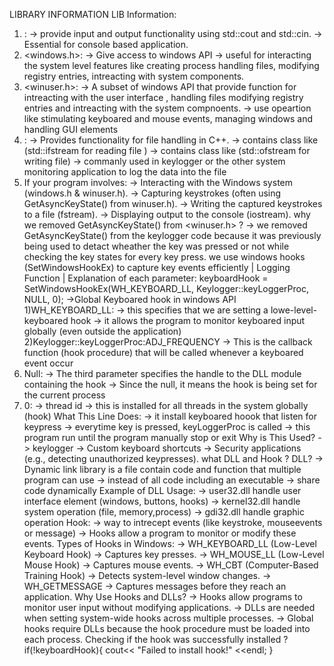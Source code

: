 
LIBRARY INFORMATION
LIB Information:
1) <iostream>:
    -> provide input and output functionality using std::cout and std::cin.
    -> Essential for console based application.
2) <windows.h>:
    -> Give access to windows API
    -> useful for interacting the system level  features like creating process handling files,
        modifying registry entries, intreacting with system components.
3) <winuser.h>:
    -> A subset of windows API that provide function for intreacting with the user interface , handling files
        modifying registry entries and intreacting with the system compnoents.
    -> use opeartion like stimulating keyboared and mouse events, managing windows and handling GUI elements
4) <fstream>:
    -> Provides functionality for file handling in C++.
    -> contains class like (std::ifstream for reading file )
    -> contains class like (std::ofstream for writing file)
    -> commanly used in  keylogger or the other system monitoring application to log the data into the file
5) If your program involves:
    -> Interacting with the Windows system (windows.h & winuser.h).
    -> Capturing keystrokes (often using GetAsyncKeyState() from winuser.h).
    -> Writing the captured keystrokes to a file (fstream).
    -> Displaying output to the console (iostream).
why we removed GetAsyncKeyState() from <winuser.h> ?
-> we removed GetAsyncKeyState() from the keylogger code because it was previously being used  to detact wheather the key was
    pressed or not while checking the key states for every key press. we use windows hooks (SetWindowsHookEx) to capture key
    events efficiently
|                                         Logging Function                                                     |
Explanation of each parameter:
keyboardHook = SetWindowsHookEx(WH_KEYBOARD_LL, Keylogger::keyLoggerProc, NULL, 0);
    ->Global Keyboared hook in  windows API
1)WH_KEYBOARD_LL:
    -> this specifies that we are setting a lowe-level-keyboared hook
    -> it allows the program to monitor keyboared input globally (even outside the application)
2)Keylogger::keyLoggerProc:ADJ_FREQUENCY
    -> This is the callback function (hook procedure) that will be called whenever a keyboared event occur
3) Null:
    -> The third parameter specifies the handle to the DLL module containing the hook
    -> Since the null, it means the hook is being set for the current process
4) 0:
    -> thread id
    -> this is installed for all threads in the system globally  (hook)
What This Line Does:
    -> it install  keyboared hoook that listen for keypress
    -> everytime key is pressed, keyLoggerProc is called
    -> this program run until the program manually stop or exit
Why is This Used?
    -> keylogger
    -> Custom keyboard shortcuts
    -> Security applications (e.g., detecting unauthorized keypresses).
what DLL and Hook ? 
DLL?
    -> Dynamic link library is a file contain code and function  that multiple program  can use
    -> instead of all code including  an executable
    -> share code dynamically
    Example of DLL Usage:
        -> user32.dll handle user interface element (windows, buttons, hooks)
        -> kernel32.dll handle system operation (file, memory,process)
        -> gdi32.dll handle graphic operation
Hook:
    -> way to intrecept events (like keystroke, mouseevents or message)
    -> Hooks allow a program to monitor or modify these events.
    Types of Hooks in Windows:
        -> WH_KEYBOARD_LL (Low-Level Keyboard Hook) → Captures key presses.
        -> WH_MOUSE_LL (Low-Level Mouse Hook) → Captures mouse events.
        -> WH_CBT (Computer-Based Training Hook) → Detects system-level window changes.
        -> WH_GETMESSAGE → Captures messages before they reach an application.
Why Use Hooks and DLLs?
    -> Hooks allow programs to monitor user input without modifying applications.
    -> DLLs are needed when setting system-wide hooks across multiple processes.
    -> Global hooks require DLLs because the hook procedure must be loaded into each process.
Checking if the hook was successfully installed ?
if(!keyboardHook){
    cout<< "Failed to install hook!" <<endl;
}
